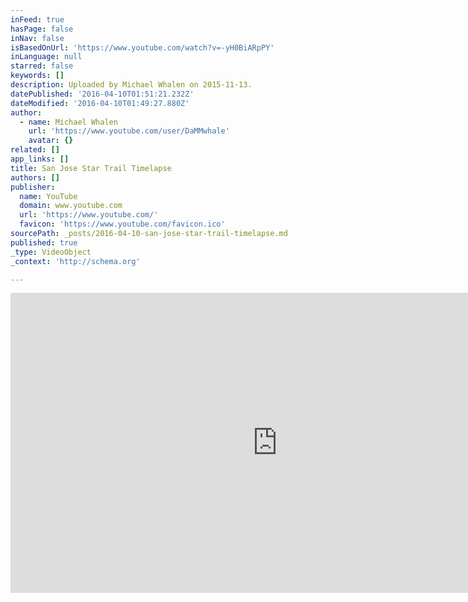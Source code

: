 ```yaml
---
inFeed: true
hasPage: false
inNav: false
isBasedOnUrl: 'https://www.youtube.com/watch?v=-yH0BiARpPY'
inLanguage: null
starred: false
keywords: []
description: Uploaded by Michael Whalen on 2015-11-13.
datePublished: '2016-04-10T01:51:21.232Z'
dateModified: '2016-04-10T01:49:27.880Z'
author:
  - name: Michael Whalen
    url: 'https://www.youtube.com/user/DaMMwhale'
    avatar: {}
related: []
app_links: []
title: San Jose Star Trail Timelapse
authors: []
publisher:
  name: YouTube
  domain: www.youtube.com
  url: 'https://www.youtube.com/'
  favicon: 'https://www.youtube.com/favicon.ico'
sourcePath: _posts/2016-04-10-san-jose-star-trail-timelapse.md
published: true
_type: VideoObject
_context: 'http://schema.org'

---
```

<iframe src="https://cdn.embedly.com/widgets/media.html?src=https%3A%2F%2Fwww.youtube.com%2Fembed%2F-yH0BiARpPY%3Ffeature%3Doembed&amp;url=https%3A%2F%2Fwww.youtube.com%2Fwatch%3Fv%3D-yH0BiARpPY&amp;image=https%3A%2F%2Fi.ytimg.com%2Fvi%2F-yH0BiARpPY%2Fhqdefault.jpg&amp;key=b7d04c9b404c499eba89ee7072e1c4f7&amp;type=text%2Fhtml&amp;schema=youtube" width="854" height="480" scrolling="no" frameborder="0" allowfullscreen="allowfullscreen" style=""></iframe>